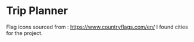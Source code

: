 # Trip Planner

Flag icons sourced from : https://www.countryflags.com/en/
I found cities for the project.
